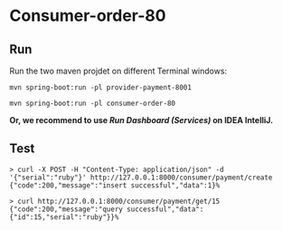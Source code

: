 # Consumer-order-80

## Run

Run the two maven projdet on different Terminal windows:

```shell
mvn spring-boot:run -pl provider-payment-8001
```

```shell
mvn spring-boot:run -pl consumer-order-80
```

**Or, we recommend to use _Run Dashboard (Services)_ on IDEA IntelliJ.**

## Test

```shell
> curl -X POST -H "Content-Type: application/json" -d '{"serial":"ruby"}' http://127.0.0.1:8000/consumer/payment/create
{"code":200,"message":"insert successful","data":1}%

> curl http://127.0.0.1:8000/consumer/payment/get/15
{"code":200,"message":"query successful","data":{"id":15,"serial":"ruby"}}% 
```
